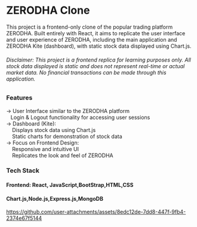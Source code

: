 # ZERODHA Clone
This project is a frontend-only clone of the popular trading platform ZERODHA. Built entirely with React, it aims to replicate the user interface and user experience of ZERODHA, including the main application and ZERODHA Kite (dashboard), with static stock data displayed using Chart.js.

######  Disclaimer: This project is a frontend replica for learning purposes only. All stock data displayed is static and does not represent real-time or actual market data. No financial transactions can be made through this application.

### Features
-> User Interface similar to the ZERODHA platform <br>
    &nbsp;&nbsp;&nbsp;Login & Logout functionality for accessing user sessions <br>
-> Dashboard (Kite):<br>
    &nbsp;&nbsp;&nbsp;
    Displays stock data using Chart.js<br>
    &nbsp;&nbsp;&nbsp;
    Static charts for demonstration of stock data <br>
-> Focus on Frontend Design:<br>
    &nbsp;&nbsp;&nbsp;
   Responsive and intuitive UI<br>
    &nbsp;&nbsp;&nbsp;
   Replicates the look and feel of ZERODHA <br>

### Tech Stack
#### Frontend: React, JavaScript,BootStrap,HTML,CSS
#### Chart.js,Node.js,Express.js,MongoDB


https://github.com/user-attachments/assets/8edc12de-7dd8-447f-9fb4-2374e67f5144


